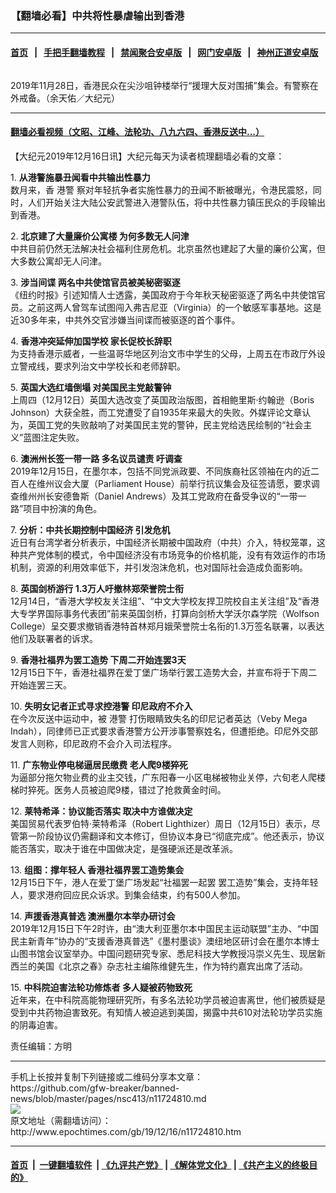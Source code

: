 ### 【翻墙必看】中共将性暴虐输出到香港
------------------------

#### [首页](https://github.com/gfw-breaker/banned-news/blob/master/README.md) &nbsp;&nbsp;|&nbsp;&nbsp; [手把手翻墙教程](https://github.com/gfw-breaker/guides/wiki) &nbsp;&nbsp;|&nbsp;&nbsp; [禁闻聚合安卓版](https://github.com/gfw-breaker/bn-android) &nbsp;&nbsp;|&nbsp;&nbsp; [网门安卓版](https://github.com/oGate2/oGate) &nbsp;&nbsp;|&nbsp;&nbsp; [神州正道安卓版](https://github.com/SzzdOgate/update) 



<div><img alt="" class="aligncenter wp-post-image" src="http://i.epochtimes.com/assets/uploads/2019/11/1911282238292188-600x400.jpg"/>
<div class="red16 caption">
 <p>
  2019年11月28日，香港民众在尖沙咀钟楼举行“援理大反对围捕”集会。有警察在外戒备。（余天佑／大纪元）
 </p>
</div>
</div><hr/>

#### [翻墙必看视频（文昭、江峰、法轮功、八九六四、香港反送中...）](https://github.com/gfw-breaker/banned-news/blob/master/pages/link3.md)

<div><p>
 【大纪元2019年12月16日讯】大纪元每天为读者梳理翻墙必看的文章：
</p>
<p>
 1.
 <b>
  <ok href="http://www.epochtimes.com/gb/19/11/2/n11628775.htm" rel="noopener noreferrer" target="_blank">
   从港警施暴丑闻看中共输出性暴力
  </ok>
 </b>
 <br/>
 数月来，香
 <ok href="http://www.epochtimes.com/gb/tag/%E6%B8%AF%E8%AD%A6.html">
  港警
 </ok>
 察对年轻抗争者实施性暴力的丑闻不断被曝光，令港民震怒，同时，人们开始关注大陆公安武警进入港警队伍，将中共性暴力镇压民众的手段输出到香港。
</p>
<p>
 2.
 <b>
  <ok href="http://www.epochtimes.com/gb/19/12/15/n11723522.htm" rel="noopener noreferrer" target="_blank">
   北京建了大量廉价公寓楼 为何多数无人问津
  </ok>
 </b>
 <br/>
 中共目前仍然无法解决社会福利住房危机。北京虽然也建起了大量的廉价公寓，但大多数公寓却无人问津。
</p>
<p>
 3.
 <b>
  <ok href="http://www.epochtimes.com/gb/19/12/15/n11724310.htm" rel="noopener noreferrer" target="_blank">
   涉当间谍 两名中共使馆官员被美秘密驱逐
  </ok>
 </b>
 <br/>
 《纽约时报》引述知情人士透露，美国政府于今年秋天秘密驱逐了两名中共使馆官员。之前这两人曾驾车试图闯入弗吉尼亚（Virginia）的一个敏感军事基地。这是近30多年来，中共外交官涉嫌当间谍而被驱逐的首个事件。
</p>
<p>
 4.
 <b>
  <ok href="http://www.epochtimes.com/gb/19/12/15/n11724571.htm" rel="noopener noreferrer" target="_blank">
   香港冲突延伸加国学校 家长促校长辞职
  </ok>
 </b>
 <br/>
 为支持香港示威者，一些温哥华地区列治文市中学生的父母，上周五在市政厅外设立警戒线，要求列治文中学校长和老师辞职。
</p>
<p>
 5.
 <b>
  <ok href="http://www.epochtimes.com/gb/19/12/15/n11724153.htm" rel="noopener noreferrer" target="_blank">
   英国大选红墙倒塌 对美国民主党敲警钟
  </ok>
 </b>
 <br/>
 上周四（12月12日）英国大选改变了英国政治版图，首相鲍里斯·约翰逊（Boris Johnson）大获全胜，而工党遭受了自1935年来最大的失败。外媒评论文章认为，英国工党的失败敲响了对美国民主党的警钟，民主党给选民绘制的“社会主义”蓝图注定失败。
</p>
<p>
 6.
 <b>
  <ok href="http://www.epochtimes.com/gb/19/12/15/n11723736.htm" rel="noopener noreferrer" target="_blank">
   澳洲州长签一带一路 多名议员谴责 吁调查
  </ok>
 </b>
 <br/>
 2019年12月15日，在墨尔本，包括不同党派政要、不同族裔社区领袖在内的近二百人在维州议会大厦（Parliament House）前举行抗议集会及征签请愿，要求调查维州州长安德鲁斯（Daniel Andrews）及其工党政府在备受争议的“一带一路”项目中扮演的角色。
</p>
<p>
 7.
 <b>
  <ok href="http://www.epochtimes.com/gb/19/12/15/n11724367.htm" rel="noopener noreferrer" target="_blank">
   分析：中共长期控制中国经济 引发危机
  </ok>
 </b>
 <br/>
 近日有台湾学者分析表示，中国经济长期被中国政府（中共）介入，特权笼罩，这种共产党体制的模式，令中国经济没有市场竞争的价格机能，没有有效运作的市场机制，资源的利用效率低下，并引发泡沫危机，也对国际社会造成负面影响。
</p>
<p>
 8.
 <b>
  <ok href="http://www.epochtimes.com/gb/19/12/15/n11724448.htm" rel="noopener noreferrer" target="_blank">
   英国剑桥游行 1.3万人吁撤林郑荣誉院士衔
  </ok>
 </b>
 <br/>
 12月14日，“香港大学校友关注组”、“中文大学校友捍卫院校自主关注组”及“香港大专学界国际事务代表团”前来英国剑桥，打算向剑桥大学沃尔森学院（Wolfson College）呈交要求撤销香港特首林郑月娥荣誉院士名衔的1.3万签名联署，以表达他们及联署者的诉求。
</p>
<p>
 9.
 <b>
  <ok href="http://www.epochtimes.com/gb/19/12/15/n11724376.htm" rel="noopener noreferrer" target="_blank">
   香港社福界为罢工造势 下周二开始连罢3天
  </ok>
 </b>
 <br/>
 12月15日下午，香港社福界在爱丁堡广场举行罢工造势大会，并宣布将于下周二开始连罢三天。
</p>
<p>
 10.
 <b>
  <ok href="http://www.epochtimes.com/gb/19/12/15/n11723732.htm" rel="noopener noreferrer" target="_blank">
   失明女记者正式寻求控港警 印尼政府不介入
  </ok>
 </b>
 <br/>
 在今次反送中运动中，被
 <ok href="http://www.epochtimes.com/gb/tag/%E6%B8%AF%E8%AD%A6.html">
  港警
 </ok>
 打伤眼睛致失名的印尼记者英达（Veby Mega Indah），同律师已正式要求香港警方公开涉事警察姓名，但遭拒绝。印尼外交部发言人则称，印尼政府不会介入司法程序。
</p>
<p>
 11.
 <b>
  <ok href="http://www.epochtimes.com/gb/19/12/15/n11724316.htm" rel="noopener noreferrer" target="_blank">
   广东物业停电梯逼居民缴费 老人爬9楼猝死
  </ok>
 </b>
 <br/>
 为逼部分拖欠物业费的业主交钱，广东阳春一小区电梯被物业关停，六旬老人爬楼梯时猝死。医务人员被迫爬9楼，错过了抢救黄金时间。
</p>
<p>
 12.
 <b>
  <ok href="http://www.epochtimes.com/gb/19/12/15/n11724558.htm" rel="noopener noreferrer" target="_blank">
   莱特希泽：协议能否落实 取决中方谁做决定
  </ok>
 </b>
 <br/>
 美国贸易代表罗伯特‧莱特希泽（Robert Lighthizer）周日（12月15日）表示，尽管第一阶段协议仍需翻译和文本修订，但协议本身已“彻底完成”。他还表示，协议能否落实，取决于谁在中国做决定，是强硬派还是改革派。
</p>
<p>
 13.
 <b>
  <ok href="http://www.epochtimes.com/gb/19/12/15/n11724041.htm" rel="noopener noreferrer" target="_blank">
   组图：撑年轻人 香港社福界罢工造势集会
  </ok>
 </b>
 <br/>
 12月15日下午，港人在爱丁堡广场发起“社福罢一起罢 罢工造势”集会，支持年轻人，要求港府回应民众诉求。到集会结束，约有500人参加。
</p>
<p>
 14.
 <b>
  <ok href="http://www.epochtimes.com/gb/19/12/15/n11724589.htm" rel="noopener noreferrer" target="_blank">
   声援香港真普选 澳洲墨尔本举办研讨会
  </ok>
 </b>
 <br/>
 2019年12月15日下午2时许，由“澳大利亚墨尔本中国民主运动联盟”主办、“中国民主新青年”协办的“支援香港真普选”《墨村墨谈》澳纽地区研讨会在墨尔本博士山图书馆会议室举办。中国问题研究专家、悉尼科技大学教授冯崇义先生、现居新西兰的美国《北京之春》杂志社主编陈维健先生，作为特约嘉宾出席了活动。
</p>
<p>
 15.
 <b>
  <ok href="http://www.epochtimes.com/gb/19/12/14/n11722767.htm" rel="noopener noreferrer" target="_blank">
   中科院迫害法轮功修炼者 多人疑被药物致死
  </ok>
 </b>
 <br/>
 近年来，在中科院高能物理研究所，有多名法轮功学员被迫害离世，他们被质疑是受到中共药物迫害致死。有知情人被迫逃到美国，揭露中共610对法轮功学员实施的阴毒迫害。
</p>
<p>
 责任编辑：方明
</p>
</div>
<hr/>
手机上长按并复制下列链接或二维码分享本文章：<br/>
https://github.com/gfw-breaker/banned-news/blob/master/pages/nsc413/n11724810.md <br/>
<a href='https://github.com/gfw-breaker/banned-news/blob/master/pages/nsc413/n11724810.md'><img src='https://github.com/gfw-breaker/banned-news/blob/master/pages/nsc413/n11724810.md.png'/></a> <br/>
原文地址（需翻墙访问）：http://www.epochtimes.com/gb/19/12/16/n11724810.htm


------------------------
#### [首页](https://github.com/gfw-breaker/banned-news/blob/master/README.md) &nbsp;|&nbsp; [一键翻墙软件](https://github.com/gfw-breaker/nogfw/blob/master/README.md) &nbsp;| [《九评共产党》](https://github.com/gfw-breaker/9ping.md/blob/master/README.md#九评之一评共产党是什么) | [《解体党文化》](https://github.com/gfw-breaker/jtdwh.md/blob/master/README.md) | [《共产主义的终极目的》](https://github.com/gfw-breaker/gczydzjmd.md/blob/master/README.md)


<img src='http://gfw-breaker.win/banned-news/pages/nsc413/n11724810.md' width='0px' height='0px'/>